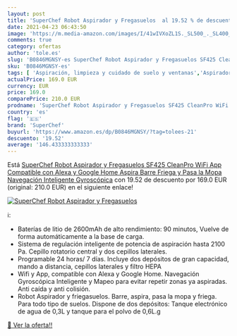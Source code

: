 ```yaml
---
layout: post
title: 'SuperChef Robot Aspirador y Fregasuelos  al 19.52 % de descuento'
date: 2021-04-23 06:43:50
image: 'https://m.media-amazon.com/images/I/41wIVXoZL1S._SL500_._SL400_.jpg'
comments: true
category: ofertas
author: 'tole.es'
slug: 'B0846MGNSY-es SuperChef Robot Aspirador y Fregasuelos SF425 CleanPro...'
sku: 'B0846MGNSY-es'
tags: [ 'Aspiración, limpieza y cuidado de suelo y ventanas','Aspiradoras','Hogar y cocina','Robots aspiradores','alexa','google','home','superchef', ]
actualPrice: 169.0 EUR
currency: EUR
price: 169.0
comparePrice: 210.0 EUR
prodname: 'SuperChef Robot Aspirador y Fregasuelos SF425 CleanPro WiFi  App  Compatible con Alexa y Google Home  Aspira  Barre  Friega y Pasa la Mopa  Navegación Inteligente Gyroscópica'
country: 'es'
flag: '🇪🇸'
brand: 'SuperChef'
buyurl: 'https://www.amazon.es/dp/B0846MGNSY/?tag=tolees-21'
descuento: '19.52'
average: '146.433333333333'
---
```


Está [SuperChef Robot Aspirador y Fregasuelos SF425 CleanPro WiFi  App  Compatible con Alexa y Google Home  Aspira  Barre  Friega y Pasa la Mopa  Navegación Inteligente Gyroscópica](https://www.amazon.es/dp/B0846MGNSY/?tag=tolees-21) con 19.52 de descuento por 169.0 EUR (original: 210.0 EUR) en el siguiente enlace!

[![SuperChef Robot Aspirador y Fregasuelos ](https://m.media-amazon.com/images/I/41wIVXoZL1S._SL500_._SL400_.jpg)](https://www.amazon.es/dp/B0846MGNSY/?tag=tolees-21)

ℹ️:

- Baterías de litio de 2600mAh de alto rendimiento: 90 minutos, Vuelve de forma automáticamente a la base de carga.
- Sistema de regulación inteligente de potencia de aspiración hasta 2100 Pa. Cepillo rotatorio central y dos cepillos laterales.
- Programable 24 horas/ 7 días. Incluye dos depósitos de gran capacidad, mando a distancia, cepillos laterales y filtro HEPA
- Wifi y App, compatible con Alexa y Google Home. Navegación Gyroscópica Inteligente y Mapeo para evitar repetir zonas ya aspiradas. Anti caída y anti colisión.
- Robot Aspirador y friegasuelos. Barre, aspira, pasa la mopa y friega. Para todo tipo de suelos. Dispone de dos depósitos: Tanque electrónico de agua de 0,3L y tanque para el polvo de 0,6L.g

[🛒 Ver la oferta!!](https://www.amazon.es/dp/B0846MGNSY/?tag=tolees-21)
